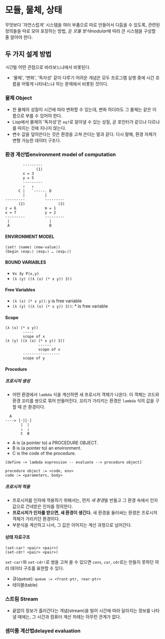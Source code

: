 # 모듈, 물체, 상태

무엇보다 '자연스럽게' 시스템을 여러 부품으로 따로 만들어서 다듬을 수 있도록, 관련된 정의들을 따로 모아 포장하는 방법, 곧 *모듈 방식modular*에 따라 큰 시스템을 구성할 줄 알아야 한다.

## 두 가지 설계 방법

*시간*을 어떤 관점으로 바라보느냐에서 비롯된다.

- '물체', '변화', '독자성' 같이 다루기 어려운 개념은 모두 프로그램 실행 중에 시간 흐름을 어떻게 나타내느냐 하는 문제에서 비롯된 것이다.

### 물체 Object

- 한 물체의 성질이 시간에 따라 변화할 수 있는데, 변화 하더라도 그 물체는 같은 이름으로 부를 수 있어야 한다.
- Lisp에서 물체의 '독자성'은 `eq?`로 알아낼 수 있는 성질, 곧 포인터가 같으냐 다르냐를 따지는 것에 지나지 않는다.
- 변수 값을 덮어쓴다는 것은 환경을 고쳐 쓴다는 말과 같다. 다시 말해, 환경 자체가 변형 가능한 데이터 구조다.

### **환경 계산법environment model of computation**

```
        ---------
              (1)
        x = 3
        y = 5
        ---------
        ↑   ↑
      C |   `-----. D
        |         |
---------         ---------
      (2)               (3)
z = 6             m = 1
x = 7             y = 2
---------         ---------
 |                  |
 A                  B
```

#### ENVIRONMENT MODEL

```
(set! ⟨name⟩ ⟨new-value⟩)
(begin ⟨exp₁⟩ ⟨exp₂⟩ … ⟨expₖ⟩)
```

#### BOUND VARIABLES

- `∀x ∃y P(x,y)`
- `(λ (y) ((λ (x) (* x y)) 3))`

#### Free Variables

- `(λ (x) (* x y))`: y is free variable
- `(λ (y) ((λ (x) (* x y)) 3))`: \* is free variable

#### Scope

```
(λ (x) (* x y))
        -----
        scope of x
(λ (y) ((λ (x) (* x y)) 3))
               ------
               scope of x
        -----------------
        scope of y
```

#### Procedure

##### 프로시저 생성

- 어떤 환경에서 `lambda` 식을 계산하면 새 프로시저 객체가 나온다. 이 객체는 코드와 환경 꼬리를 쌍으로 묶어 만들어진다. 꼬리가 가리키는 환경은 `lambda` 식의 값을 구할 때 쓴 환경이다.

```
  A
----> [·][·]
       |  |
       ↓  ↓
       C  B
```

- A is (a pointer to) a PROCEDURE OBJECT.
- B is (a pointer to) an environment.
- C is the code of the procedure.

```
[define ~> lambda expression -- evaluate --> procedure object]

procedure object := <code, env>
code := <parameters, body>
```

##### 프로시저 적용

- 프로시저를 인자에 적용하기 위해서는, 먼저 *새 환경*을 반들고 그 환경 속에서 인자 값으로 건네받은 인자를 정의한다.
- **프로시저가 인자를 받으면, 새 환경이 생긴다.** 새 환경을 둘러싸는 환경은 프로시저 객체가 가리키던 환경이다.
- 부분식을 계산하고 나서, 그 값은 이어지는 계산 과정으로 넘어간다.

#### 상태 자료구조

```
(set-car! <pair> <pair>)
(set-cdr! <pair> <pair>)
```

`set-car!`와 `set-cdr!`로 쌍을 고쳐 쓸 수 있으면 `cons`, `car`, `cdr`로는 만들지 못하던 여러 데이터 구조를 표현할 수 있다.

- 큐(queue): `queue := <front-ptr, rear-ptr>`
- 테이블(table)

### 스트림 Stream

- 끝없이 정보가 흘러간다는 개념(stream)을 빌어 시간에 따라 달라지는 정보를 나타낼 때에는, 그 시간과 컴퓨터 계산 차례는 아무런 관계가 없다.

### **셈미룸 계산법delayed evaluation**
